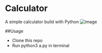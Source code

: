 # Calculator
A simple calculator build with Python
![image](https://github.com/Cadhig/Calculator/assets/160413853/5c532f34-d495-459e-95e4-020f5afcaf52)

##Usage
- Clone this repo
- Run python3 a.py in terminal
